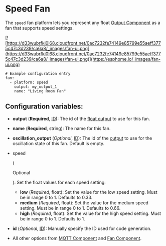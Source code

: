 # Speed Fan

The `speed` fan platform lets you represent any float [Output Component](https://esphome.io/components/output/#output) as a fan that supports speed settings.

[![https://d33wubrfki0l68.cloudfront.net/0ac7232fe74149e85799e55aeff3775c47c3d239/ca6a8/_images/fan-ui.png](https://d33wubrfki0l68.cloudfront.net/0ac7232fe74149e85799e55aeff3775c47c3d239/ca6a8/_images/fan-ui.png)](https://esphome.io/_images/fan-ui.png)

```
# Example configuration entry
fan:
  - platform: speed
    output: my_output_1
    name: "Living Room Fan"
```

## Configuration variables:

- **output** (**Required**, [ID](https://esphome.io/guides/configuration-types#config-id)): The id of the [float output](https://esphome.io/components/output/#output) to use for this fan.

- **name** (**Required**, string): The name for this fan.

- **oscillation_output** (*Optional*, [ID](https://esphome.io/guides/configuration-types#config-id)): The id of the [output](https://esphome.io/components/output/#output) to use for the oscillation state of this fan. Default is empty.

- speed

   

  (

  Optional

  ): Set the float values for each speed setting:

  - **low** (*Required*, float): Set the value for the low speed setting. Must be in range 0 to 1. Defaults to 0.33.
  - **medium** (*Required*, float): Set the value for the medium speed setting. Must be in range 0 to 1. Defaults to 0.66.
  - **high** (*Required*, float): Set the value for the high speed setting. Must be in range 0 to 1. Defaults to 1.

- **id** (*Optional*, [ID](https://esphome.io/guides/configuration-types#config-id)): Manually specify the ID used for code generation.

- All other options from [MQTT Component](https://esphome.io/components/mqtt#config-mqtt-component) and [Fan Component](https://esphome.io/components/fan/#config-fan).
